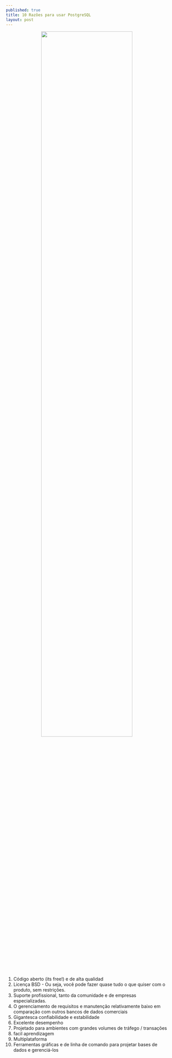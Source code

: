 ```yaml
---
published: true
title: 10 Razões para usar PostgreSQL
layout: post
---
```

<center>
<img src="http://www.rodrigocalado.com.br/wp-content/uploads/2014/02/postgres.png" width="75%"/>
</center>

1. Código aberto (its free!) e de alta qualidad
2. Licença BSD - Ou seja, você pode fazer quase tudo o que quiser com o produto, sem restrições.
3. Suporte profissional, tanto da comunidade e de empresas especializadas.
4. O gerenciamento de requisitos e manutenção relativamente baixo em comparação com outros bancos de dados comerciais
5. Gigantesca confiabilidade e estabilidade
6. Excelente desempenho
7. Projetado para ambientes com grandes volumes de tráfego / transações
8. facil aprendizagem
9. Multiplataforma
10. Ferramentas gráficas e de linha de comando para projetar bases de dados e gerenciá-los
